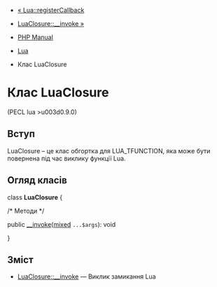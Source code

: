 - [« Lua::registerCallback](lua.registercallback.md)
- [LuaClosure::\_\_invoke »](luaclosure.invoke.md)

- [PHP Manual](index.md)
- [Lua](book.lua.md)
- Клас LuaClosure

# Клас LuaClosure

(PECL lua \>u003d0.9.0)

## Вступ

LuaClosure – це клас обгортка для LUA_TFUNCTION, яка може бути
повернена під час виклику функції Lua.

## Огляд класів

class **LuaClosure** {

/\* Методи \*/

public
[\_\_invoke](luaclosure.invoke.md)([mixed](language.types.declarations.md#language.types.declarations.mixed)
`...$args`): void

}

## Зміст

- [LuaClosure::\_\_invoke](luaclosure.invoke.md) — Виклик замикання
Lua
